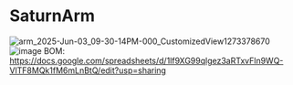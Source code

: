 # SaturnArm
![arm_2025-Jun-03_09-30-14PM-000_CustomizedView1273378670](https://github.com/user-attachments/assets/6ea7d9c7-e56b-4559-b11c-992ef261172b)
![image](https://github.com/user-attachments/assets/ca71f513-0027-4d87-bb22-ba4f1e7bcaf2)
BOM: https://docs.google.com/spreadsheets/d/1lf9XG99qlgez3aRTxvFln9WQ-VlTF8MQk1fM6mLnBtQ/edit?usp=sharing
